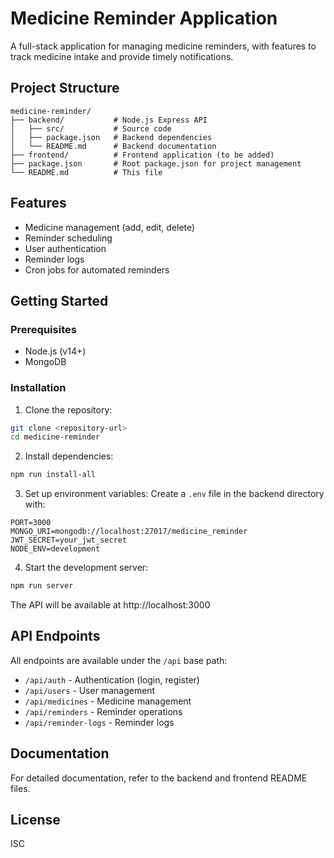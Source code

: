 # Medicine Reminder Application

A full-stack application for managing medicine reminders, with features to track medicine intake and provide timely notifications.

## Project Structure

```
medicine-reminder/
├── backend/           # Node.js Express API
│   ├── src/           # Source code
│   ├── package.json   # Backend dependencies
│   └── README.md      # Backend documentation
├── frontend/          # Frontend application (to be added)
├── package.json       # Root package.json for project management
└── README.md          # This file
```

## Features

- Medicine management (add, edit, delete)
- Reminder scheduling
- User authentication
- Reminder logs
- Cron jobs for automated reminders

## Getting Started

### Prerequisites

- Node.js (v14+)
- MongoDB

### Installation

1. Clone the repository:
```bash
git clone <repository-url>
cd medicine-reminder
```

2. Install dependencies:
```bash
npm run install-all
```

3. Set up environment variables:
Create a `.env` file in the backend directory with:
```
PORT=3000
MONGO_URI=mongodb://localhost:27017/medicine_reminder
JWT_SECRET=your_jwt_secret
NODE_ENV=development
```

4. Start the development server:
```bash
npm run server
```

The API will be available at http://localhost:3000

## API Endpoints

All endpoints are available under the `/api` base path:

- `/api/auth` - Authentication (login, register)
- `/api/users` - User management
- `/api/medicines` - Medicine management
- `/api/reminders` - Reminder operations
- `/api/reminder-logs` - Reminder logs

## Documentation

For detailed documentation, refer to the backend and frontend README files.

## License

ISC 